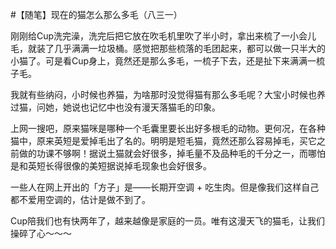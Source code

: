 #【随笔】现在的猫怎么那么多毛（八三一）

刚刚给Cup洗完澡，洗完后把它放在吹毛机里吹了半小时，拿出来梳了一小会儿毛，就装了几乎满满一垃圾桶。感觉把那些梳落的毛团起来，都可以做一只半大的小猫了。可是看Cup身上，竟然还是那么多毛，一梳子下去，还是扯下来满满一梳子毛。

我就有些纳闷，小时候也养猫，为啥那时没觉得猫有那么多毛呢？大宝小时候也养过猫，问她，她说也记忆中也没有漫天落猫毛的印象。

上网一搜吧，原来猫咪是哪种一个毛囊里要长出好多根毛的动物。更何况，在各种猫中，原来英短是爱掉毛出了名的。明明是短毛猫，竟然还那么容易掉毛，买它之前做的功课不够啊！据说土猫就会好很多，掉毛量不及品种毛的千分之一，而哪怕是和英短长得很像的美短据说掉毛现象也会好很多。

一些人在网上开出的「方子」是——长期开空调 + 吃生肉。但是像我们这样自己都不爱用空调的，估计是做不到了。

Cup陪我们也有快两年了，越来越像是家庭的一员。唯有这漫天飞的猫毛，让我们操碎了心～～～